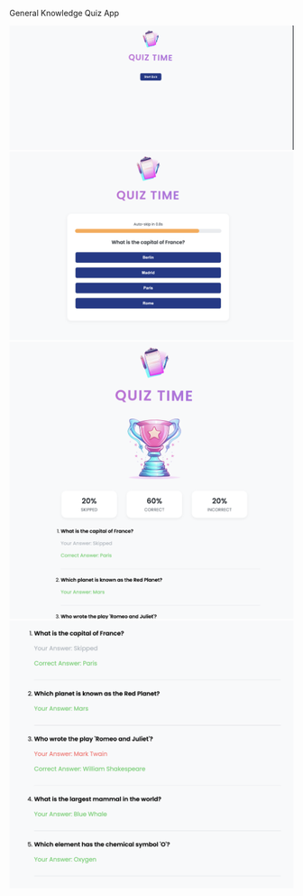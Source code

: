 General Knowledge Quiz App


![Alt text](https://github.com/CM747/react-projects/blob/main/QuizApp/LP.png)
![Alt text](https://github.com/CM747/react-projects/blob/main/QuizApp/Question.png)
![Alt text](https://github.com/CM747/react-projects/blob/main/QuizApp/Result.png)
![Alt text](https://github.com/CM747/react-projects/blob/main/QuizApp/Result2.png)
